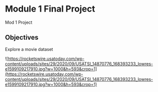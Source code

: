 # Module 1 Final Project

Mod 1 Project

## Objectives 

Explore a movie dataset 

![https://rocketswire.usatoday.com/wp-content/uploads/sites/29/2020/09/USATSI_14870776_168393233_lowres-e1599109217910.jpg?w=1000&h=593&crop=1](https://rocketswire.usatoday.com/wp-content/uploads/sites/29/2020/09/USATSI_14870776_168393233_lowres-e1599109217910.jpg?w=1000&h=593&crop=1)
